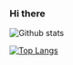 ### Hi there

<!--
**GaDayas/GaDayas** is a ✨ _special_ ✨ repository because its `README.md` (this file) appears on your GitHub profile.

Here are some ideas to get you started:

- 🔭 I’m currently working on ...
- 🌱 I’m currently learning ...
- 👯 I’m looking to collaborate on ...
- 🤔 I’m looking for help with ...
- 💬 Ask me about ...
- 📫 How to reach me: ...
- 😄 Pronouns: ...
- ⚡ Fun fact: ...
-->

![Github stats](https://github-readme-stats.vercel.app/api?username=GaDayas&show_icons=true)

[![Top Langs](https://github-readme-stats.vercel.app/api/top-langs/?username=GaDayas&layout=compact)](https://github.com/GaDayas/github-readme-stats)
